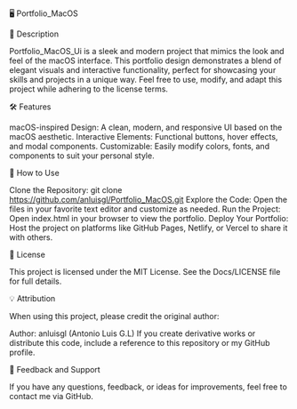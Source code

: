 🖥️ Portfolio_MacOS

📖 Description

Portfolio_MacOS_Ui is a sleek and modern project that mimics the look and feel of the macOS interface. This portfolio design demonstrates a blend of elegant visuals and interactive functionality, perfect for showcasing your skills and projects in a unique way. Feel free to use, modify, and adapt this project while adhering to the license terms.

🛠️ Features

macOS-inspired Design: A clean, modern, and responsive UI based on the macOS aesthetic.
Interactive Elements: Functional buttons, hover effects, and modal components.
Customizable: Easily modify colors, fonts, and components to suit your personal style.

🚀 How to Use

Clone the Repository:
git clone https://github.com/anluisgl/Portfolio_MacOS.git
Explore the Code:
Open the files in your favorite text editor and customize as needed.
Run the Project:
Open index.html in your browser to view the portfolio.
Deploy Your Portfolio:
Host the project on platforms like GitHub Pages, Netlify, or Vercel to share it with others.

📝 License

This project is licensed under the MIT License. See the Docs/LICENSE file for full details.

💡 Attribution

When using this project, please credit the original author:

Author: anluisgl (Antonio Luis G.L)
If you create derivative works or distribute this code, include a reference to this repository or my GitHub profile.

🌟 Feedback and Support

If you have any questions, feedback, or ideas for improvements, feel free to contact me via GitHub.
